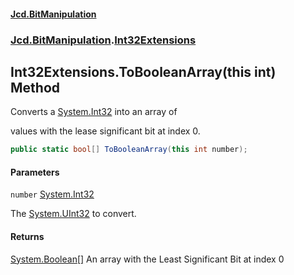 #### [Jcd.BitManipulation](index.md 'index')

### [Jcd.BitManipulation](Jcd.BitManipulation.md 'Jcd.BitManipulation').[Int32Extensions](Jcd.BitManipulation.Int32Extensions.md 'Jcd.BitManipulation.Int32Extensions')

## Int32Extensions.ToBooleanArray(this int) Method

Converts a
[System.Int32](https://docs.microsoft.com/en-us/dotnet/api/System.Int32 'System.Int32')
into an array of

values with the lease significant bit at index 0.

```csharp
public static bool[] ToBooleanArray(this int number);
```

#### Parameters

<a name='Jcd.BitManipulation.Int32Extensions.ToBooleanArray(thisint).number'></a>

`number` [System.Int32](https://docs.microsoft.com/en-us/dotnet/api/System.Int32 'System.Int32')

The
[System.UInt32](https://docs.microsoft.com/en-us/dotnet/api/System.UInt32 'System.UInt32')
to convert.

#### Returns

[System.Boolean](https://docs.microsoft.com/en-us/dotnet/api/System.Boolean 'System.Boolean')[[]](https://docs.microsoft.com/en-us/dotnet/api/System.Array 'System.Array')
An array with the Least Significant Bit at index 0